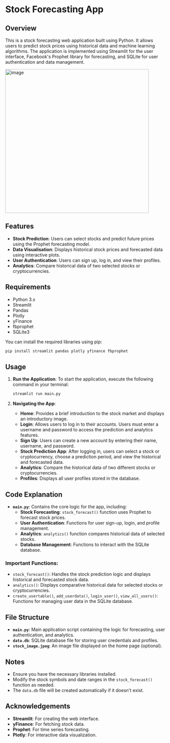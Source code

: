 # Stock Forecasting App

## Overview

This is a stock forecasting web application built using Python. It allows users to predict stock prices using historical data and machine learning algorithms. The application is implemented using Streamlit for the user interface, Facebook's Prophet library for forecasting, and SQLite for user authentication and data management.

<img width="452" alt="image" src="https://github.com/user-attachments/assets/d2630abf-8e04-412b-8927-c4bda066deae">


## Features

- **Stock Prediction**: Users can select stocks and predict future prices using the Prophet forecasting model.
- **Data Visualisation**: Displays historical stock prices and forecasted data using interactive plots.
- **User Authentication**: Users can sign up, log in, and view their profiles.
- **Analytics**: Compare historical data of two selected stocks or cryptocurrencies.

## Requirements

- Python 3.x
- Streamlit
- Pandas
- Plotly
- yFinance
- fbprophet
- SQLite3

You can install the required libraries using pip:

```bash
pip install streamlit pandas plotly yfinance fbprophet
```

## Usage

1. **Run the Application**:
   To start the application, execute the following command in your terminal:

   ```bash
   streamlit run main.py
   ```

2. **Navigating the App**:
   - **Home**: Provides a brief introduction to the stock market and displays an introductory image.
   - **Login**: Allows users to log in to their accounts. Users must enter a username and password to access the prediction and analytics features.
   - **Sign Up**: Users can create a new account by entering their name, username, and password.
   - **Stock Prediction App**: After logging in, users can select a stock or cryptocurrency, choose a prediction period, and view the historical and forecasted data.
   - **Analytics**: Compare the historical data of two different stocks or cryptocurrencies.
   - **Profiles**: Displays all user profiles stored in the database.

## Code Explanation

- **`main.py`**: Contains the core logic for the app, including:
  - **Stock Forecasting**: `stock_forecast()` function uses Prophet to forecast stock prices.
  - **User Authentication**: Functions for user sign-up, login, and profile management.
  - **Analytics**: `analytics()` function compares historical data of selected stocks.
  - **Database Management**: Functions to interact with the SQLite database.

### Important Functions:

- `stock_forecast()`: Handles the stock prediction logic and displays historical and forecasted stock data.
- `analytics()`: Displays comparative historical data for selected stocks or cryptocurrencies.
- `create_usertable()`, `add_userdata()`, `login_user()`, `view_all_users()`: Functions for managing user data in the SQLite database.

## File Structure

- **`main.py`**: Main application script containing the logic for forecasting, user authentication, and analytics.
- **`data.db`**: SQLite database file for storing user credentials and profiles.
- **`stock_image.jpeg`**: An image file displayed on the home page (optional).

## Notes

- Ensure you have the necessary libraries installed.
- Modify the stock symbols and date ranges in the `stock_forecast()` function as needed.
- The `data.db` file will be created automatically if it doesn't exist.

## Acknowledgements

- **Streamlit**: For creating the web interface.
- **yFinance**: For fetching stock data.
- **Prophet**: For time series forecasting.
- **Plotly**: For interactive data visualization.
